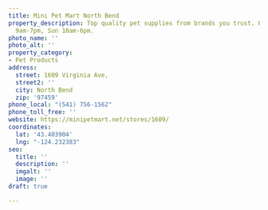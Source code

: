 ```yaml
---
title: Mini Pet Mart North Bend
property_description: Top quality pet supplies from brands you trust. Open Mon-Sat
  9am-7pm, Sun 10am-6pm.
photo_name: ''
photo_alt: ''
property_category:
- Pet Products
address:
  street: 1609 Virginia Ave,
  street2: ''
  city: North Bend
  zip: '97459'
phone_local: "(541) 756-1562"
phone_toll_free: ''
website: https://minipetmart.net/stores/1609/
coordinates:
  lat: '43.403904'
  lng: "-124.232383"
seo:
  title: ''
  description: ''
  imgalt: ''
  image: ''
draft: true

---
```

